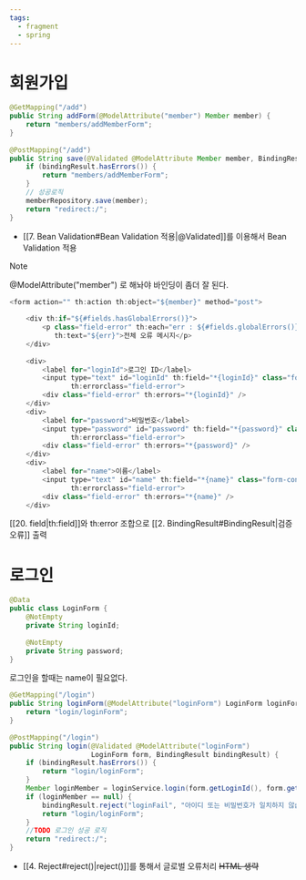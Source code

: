 ```yaml
---
tags:
  - fragment
  - spring
---
```

# 회원가입

```java title:"add Controller" hl:2
@GetMapping("/add")  
public String addForm(@ModelAttribute("member") Member member) {  
    return "members/addMemberForm";  
}  
  
@PostMapping("/add")  
public String save(@Validated @ModelAttribute Member member, BindingResult bindingResult) {  
    if (bindingResult.hasErrors()) {  
        return "members/addMemberForm";  
    }  
    // 성공로직  
    memberRepository.save(member);  
    return "redirect:/";  
}
```
- [[7. Bean Validation#Bean Validation 적용|@Validated]]를 이용해서 Bean Validation 적용

> [!note] 
> @ModelAttribute("member") 로 해놔야 바인딩이 좀더 잘 된다.

```java title:"addMemberForm.HTML"
<form action="" th:action th:object="${member}" method="post">  
  
    <div th:if="${#fields.hasGlobalErrors()}">  
        <p class="field-error" th:each="err : ${#fields.globalErrors()}" 
	       th:text="${err}">전체 오류 메시지</p>  
    </div>  
  
    <div>  
        <label for="loginId">로그인 ID</label>  
        <input type="text" id="loginId" th:field="*{loginId}" class="form-control"  
               th:errorclass="field-error">  
        <div class="field-error" th:errors="*{loginId}" />  
    </div>  
    <div>  
        <label for="password">비밀번호</label>  
        <input type="password" id="password" th:field="*{password}" class="form-control"  
               th:errorclass="field-error">  
        <div class="field-error" th:errors="*{password}" />  
    </div>  
    <div>  
        <label for="name">이름</label>  
        <input type="text" id="name" th:field="*{name}" class="form-control"  
               th:errorclass="field-error">  
        <div class="field-error" th:errors="*{name}" />  
    </div>
```
[[20. field|th:field]]와 th:error 조합으로 [[2. BindingResult#BindingResult|검증오류]] 출력
# 로그인
```java
@Data  
public class LoginForm {  
    @NotEmpty  
    private String loginId;  
  
    @NotEmpty  
    private String password;  
}
```
로그인을 할때는 name이 필요없다.

```java title:"Login Controller"
@GetMapping("/login")  
public String loginForm(@ModelAttribute("loginForm") LoginForm loginForm) {  
    return "login/loginForm";  
}  
  
@PostMapping("/login")  
public String login(@Validated @ModelAttribute("loginForm") 
					LoginForm form, BindingResult bindingResult) {  
    if (bindingResult.hasErrors()) {  
        return "login/loginForm";  
    }    
    Member loginMember = loginService.login(form.getLoginId(), form.getPassword());  
    if (loginMember == null) {  
        bindingResult.reject("loginFail", "아이디 또는 비밀번호가 일치하지 않습니다.");  
        return "login/loginForm";  
    }  
    //TODO 로그인 성공 로직  
    return "redirect:/";  
}
```
- [[4. Reject#reject()|reject()]]를 통해서 글로벌 오류처리
~~HTML 생략~~









